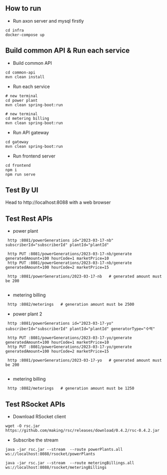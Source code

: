 ## How to run

- Run axon server and mysql firstly

```
cd infra
docker-compose up
```

## Build common API & Run each service

- Build common API
```
cd common-api
mvn clean install
```

- Run each service
```
# new terminal
cd power plant
mvn clean spring-boot:run

# new terminal
cd metering billing
mvn clean spring-boot:run

```

- Run API gateway
```
cd gateway
mvn clean spring-boot:run
```

- Run frontend server
```
cd frontend
npm i
npm run serve

```

## Test By UI
Head to http://localhost:8088 with a web browser

## Test Rest APIs
- power plant
```
 http :8081/powerGenerations id="2023-03-17-nb" subscriberId="subscriberId" plantId="plantId"  

 http PUT :8081/powerGenerations/2023-03-17-nb/generate generatedAmount=100 hourCode=1 marketPrice=10
 http PUT :8081/powerGenerations/2023-03-17-nb/generate generatedAmount=100 hourCode=2 marketPrice=15

 http :8081/powerGenerations/2023-03-17-nb   # generated amount must be 200
 
```
- metering billing
```
 http :8082/meterings   # generation amount must be 2500
```


- power plant 2
```
 http :8081/powerGenerations id="2023-03-17-yo" subscriberId="subscriberId" plantId="plantId" generatorType="수력"

 http PUT :8081/powerGenerations/2023-03-17-yo/generate generatedAmount=100 hourCode=1 marketPrice=10
 http PUT :8081/powerGenerations/2023-03-17-yo/generate generatedAmount=100 hourCode=2 marketPrice=15

 http :8081/powerGenerations/2023-03-17-yo   # generated amount must be 200
 
```
- metering billing
```
 http :8082/meterings   # generation amount must be 1250
```



## Test RSocket APIs

- Download RSocket client
```
wget -O rsc.jar https://github.com/making/rsc/releases/download/0.4.2/rsc-0.4.2.jar
```
- Subscribe the stream
```
java -jar rsc.jar --stream  --route powerPlants.all ws://localhost:8088/rsocket/powerPlants

java -jar rsc.jar --stream  --route meteringBillings.all ws://localhost:8088/rsocket/meteringBillings

```
